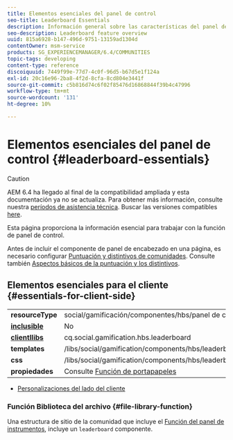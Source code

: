 ```yaml
---
title: Elementos esenciales del panel de control
seo-title: Leaderboard Essentials
description: Información general sobre las características del panel de vanguardia
seo-description: Leaderboard feature overview
uuid: 815a6928-b147-496d-9751-13159ad1304d
contentOwner: msm-service
products: SG_EXPERIENCEMANAGER/6.4/COMMUNITIES
topic-tags: developing
content-type: reference
discoiquuid: 7449f99e-77d7-4c0f-96d5-b67d5e1f124a
exl-id: 20c16e96-2ba8-4f2d-8cfa-8cd804e3441f
source-git-commit: c5b816d74c6f02f85476d16868844f39b4c47996
workflow-type: tm+mt
source-wordcount: '131'
ht-degree: 10%

---
```


# Elementos esenciales del panel de control {#leaderboard-essentials}

>[!CAUTION]
>
>AEM 6.4 ha llegado al final de la compatibilidad ampliada y esta documentación ya no se actualiza. Para obtener más información, consulte nuestra [períodos de asistencia técnica](https://helpx.adobe.com/es/support/programs/eol-matrix.html). Buscar las versiones compatibles [here](https://experienceleague.adobe.com/docs/).

Esta página proporciona la información esencial para trabajar con la función de panel de control.

Antes de incluir el componente de panel de encabezado en una página, es necesario configurar [Puntuación y distintivos de comunidades](implementing-scoring.md). Consulte también [Aspectos básicos de la puntuación y los distintivos](configure-scoring.md).

## Elementos esenciales para el cliente {#essentials-for-client-side}

<table> 
 <tbody>
  <tr>
   <td> <strong>resourceType</strong></td> 
   <td>social/gamificación/componentes/hbs/panel de control</td> 
  </tr>
  <tr>
   <td> <a href="scf.md#add-or-include-a-communities-component"><strong>inclusible</strong></a></td> 
   <td>No</td> 
  </tr>
  <tr>
   <td> <a href="clientlibs.md"><strong>clientllibs</strong></a></td> 
   <td>cq.social.gamification.hbs.leaderboard</td> 
  </tr>
  <tr>
   <td> <strong>templates</strong></td> 
   <td> /libs/social/gamification/components/hbs/leaderboard/leaderboard.hbs<br /> </td> 
  </tr>
  <tr>
   <td> <strong>css</strong></td> 
   <td> /libs/social/gamification/components/hbs/leaderboard/clientlibs/leaderboard.css</td> 
  </tr>
  <tr>
   <td><strong> propiedades</strong></td> 
   <td>Consulte <a href="enabling-leaderboard.md">Función de portapapeles</a></td> 
  </tr>
 </tbody>
</table>

* [Personalizaciones del lado del cliente](client-customize.md)

### Función Biblioteca del archivo {#file-library-function}

Una estructura de sitio de la comunidad que incluye el [Función del panel de instrumentos](functions.md#leaderboard-function), incluye un `leaderboard` componente.
